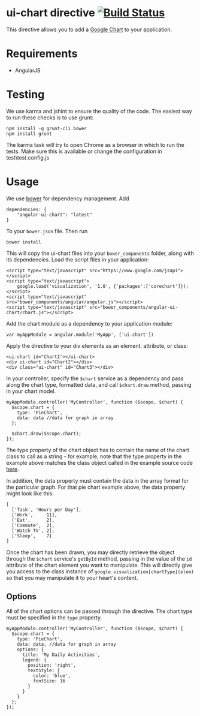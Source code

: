 # ui-chart directive [![Build Status](https://travis-ci.org/angular-ui/ui-chart.png?branch=master)](https://travis-ci.org/angular-ui/ui-chart)

This directive allows you to add a [Google Chart](https://developers.google.com/chart/) to your application.

# Requirements

- AngularJS

# Testing

We use karma and jshint to ensure the quality of the code. The easiest way to run these checks is to use grunt:

    npm install -g grunt-cli bower
    npm install grunt

The karma task will try to open Chrome as a browser in which to run the tests. Make sure this is available or change the configuration in test\test.config.js

# Usage

We use [bower](http://twitter.github.com/bower/) for dependency management.  Add

    dependencies: {
        "angular-ui-chart": "latest"
    }

To your `bower.json` file. Then run

    bower install

This will copy the ui-chart files into your `bower_components` folder, along with its dependencies. Load the script files in your application:

    <script type="text/javascript" src="https://www.google.com/jsapi"></script>
    <script type="text/javascript">
        google.load('visualization', '1.0', {'packages':['corechart']});
    </script>
    <script type="text/javascript" src="bower_components/angular/angular.js"></script>
    <script type="text/javascript" src="bower_components/angular-ui-chart/chart.js"></script>

Add the chart module as a dependency to your application module:

    var myAppModule = angular.module('MyApp', ['ui.chart'])

Apply the directive to your div elements as an element, attribute, or class:

    <ui-chart id="Chart1"></ui-chart>
    <div ui-chart id="Chart2"></div>
    <div class="ui-chart" id="Chart3"></div>

In your controller, specify the `$chart` service as a dependency and pass along the chart type, formatted data, and call `$chart.draw` method, passing in your chart model.

    myAppModule.controller('MyController', function ($scope, $chart) {
      $scope.chart = {
        type: 'PieChart',
        data: data //data for graph in array
      };

      $chart.draw($scope.chart);
    });

The type property of the chart object has to contain the name of the chart class to call as a string - for example, note that the type property in the example above matches the class object called in the example source code [here](https://google-developers.appspot.com/chart/interactive/docs/gallery/piechart).

In addition, the data property must contain the data in the array format for the particular graph.  For that pie chart example above, the data property might look like this:

    [
      ['Task', 'Hours per Day'],
      ['Work',     11],
      ['Eat',      2],
      ['Commute',  2],
      ['Watch TV', 2],
      ['Sleep',    7]
    ]

Once the chart has been drawn, you may directly retrieve the object through the `$chart` service's `getById` method, passing in the value of the `id` attribute of the chart element you want to manipulate.  This will directly give you access to the class instance of `google.visualization[chartType](elem)` so that you may manipulate it to your heart's content.

## Options

All of the chart options can be passed through the directive.  The chart type must be specified in the `type` property.

    myAppModule.controller('MyController', function ($scope, $chart) {
      $scope.chart = {
        type: 'PieChart',
        data: data, //data for graph in array
        options: {
          title: 'My Daily Activities',
          legend: {
            position: 'right',
            textStyle: {
              color: 'blue',
              fontSize: 16
            }
          }
        }
      };
    });
